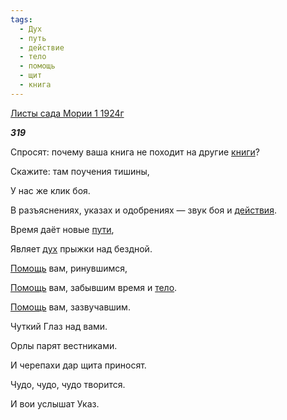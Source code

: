 ```yaml
---
tags:
  - Дух
  - путь
  - действие
  - тело
  - помощь
  - щит
  - книга
---
```

[Листы сада Мории 1 1924г](https://127.0.0.1:4002/agni/1924)

___319___

Спросят: почему ваша книга не походит на другие [книги](../../../tags/#книга)?   

Скажите: там поучения тишины,   

У нас же клик боя.   

В разъяснениях, указах и одобрениях — звук боя и [действия](../../../tags/#действие).   

Время даёт новые [пути](../../../tags/#путь),   

Являет [дух](../../../tags/#Дух) прыжки над бездной.   

[Помощь](../../../tags/#помощь) вам, ринувшимся,   

[Помощь](../../../tags/#помощь) вам, забывшим время и [тело](../../../tags/#тело).   

[Помощь](../../../tags/#помощь) вам, зазвучавшим.   

Чуткий Глаз над вами.   

Орлы парят вестниками.   

И черепахи дар щита приносят.   

Чудо, чудо, чудо творится.   

И вои услышат Указ.   

